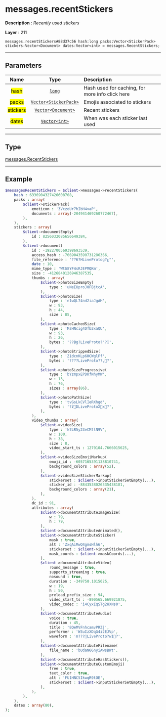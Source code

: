 # messages.recentStickers

**Description** : *Recently used stickers*

**Layer** : 211

```tl
messages.recentStickers#88d37c56 hash:long packs:Vector<StickerPack> stickers:Vector<Document> dates:Vector<int> = messages.RecentStickers;
```

---

## Parameters

| Name | Type | Description |
| :---: | :---: | :--- |
| <mark>hash</mark> | [`long`](type/long) | Hash used for caching, for more info click here |
| <mark>packs</mark> | [`Vector<StickerPack>`](type/StickerPack) | Emojis associated to stickers |
| <mark>stickers</mark> | [`Vector<Document>`](type/Document) | Recent stickers |
| <mark>dates</mark> | [`Vector<int>`](type/int) | When was each sticker last used |

---

## Type

[messages.RecentStickers](type/messages.RecentStickers)

---

## Example

```php
$messagesRecentStickers = $client->messages->recentStickers(
	hash : 6336904327426608708,
	packs : array(
		$client->stickerPack(
			emoticon : '3VczoUr7hIbH4vaP',
			documents : array(-204941469260772467),
		),
	),
	stickers : array(
		$client->documentEmpty(
			id : 8256032085656649384,
		),
		$client->document(
			id : -1922700569398693539,
			access_hash : -7669043590731286366,
			file_reference : '??6?HLiveProtog?ع"',
			date : 10,
			mime_type : 'WtG8YF4sRJEPMQKm',
			size : -4126840126946387535,
			thumbs : array(
				$client->photoSizeEmpty(
					type : 'uNeEUproJ0FBjtcA',
				),
				$client->photoSize(
					type : 'e1wQL74nd2iaJgAH',
					w : 93,
					h : 44,
					size : 85,
				),
				$client->photoCachedSize(
					type : 'MzHNcig4Dfb2xaQU',
					w : 93,
					h : 26,
					bytes : '??Bg?LiveProto?"?',
				),
				$client->photoStrippedSize(
					type : 'Z1dcnKLp6HCWglFf',
					bytes : '????LiveProto??,?',
				),
				$client->photoSizeProgressive(
					type : 'bYzmpxEPDKfNhyMW',
					w : 13,
					h : 76,
					sizes : array(86),
				),
				$client->photoPathSize(
					type : 'tvGsLkCVlIeRXhgd',
					bytes : '?ʡDLiveProtoXx?',
				),
			),
			video_thumbs : array(
				$client->videoSize(
					type : 'k7LR5y23eCMflN9V',
					w : 100,
					h : 38,
					size : 8,
					video_start_ts : 1270104.7666015625,
				),
				$client->videoSizeEmojiMarkup(
					emoji_id : -6057165391138810741,
					background_colors : array(52),
				),
				$client->videoSizeStickerMarkup(
					stickerset : $client->inputStickerSetEmpty(...),
					sticker_id : -8843538026335438181,
					background_colors : array(21),
				),
			),
			dc_id : 91,
			attributes : array(
				$client->documentAttributeImageSize(
					w : 79,
					h : 79,
				),
				$client->documentAttributeAnimated(),
				$client->documentAttributeSticker(
					mask : true,
					alt : 'ZxqAiMwQ4gmsHlh6',
					stickerset : $client->inputStickerSetEmpty(...),
					mask_coords : $client->maskCoords(...),
				),
				$client->documentAttributeVideo(
					round_message : true,
					supports_streaming : true,
					nosound : true,
					duration : -349750.1015625,
					w : 19,
					h : 50,
					preload_prefix_size : 94,
					video_start_ts : -890565.669921875,
					video_codec : 'i4CyxIqSTg2HXNs0',
				),
				$client->documentAttributeAudio(
					voice : true,
					duration : 45,
					title : '8QeMVFnhcamvPRZj',
					performer : 'W3uIzXDqG4i2EJVp',
					waveform : 'm???LiveProto?wI?',
				),
				$client->documentAttributeFilename(
					file_name : 'bUdaN6GnyiAwsBWt',
				),
				$client->documentAttributeHasStickers(),
				$client->documentAttributeCustomEmoji(
					free : true,
					text_color : true,
					alt : 'FU1HNC5IkwqR9tOE',
					stickerset : $client->inputStickerSetEmpty(...),
				),
			),
		),
	),
	dates : array(80),
);
```